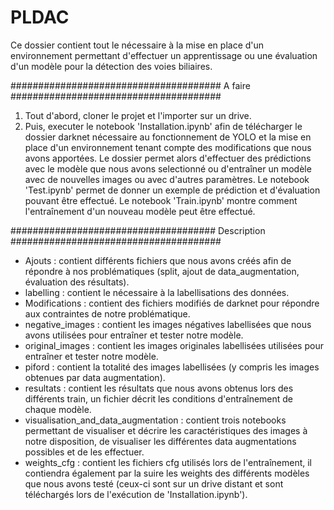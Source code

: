# PLDAC

Ce dossier contient tout le nécessaire à la mise en place d'un environnement permettant d'effectuer un apprentissage ou une évaluation d'un modèle pour la détection des voies biliaires. 

  
###################################### A faire ######################################  

1) Tout d'abord, cloner le projet et l'importer sur un drive.
2) Puis, executer le notebook 'Installation.ipynb' afin de télécharger le dossier darknet nécessaire au fonctionnement de YOLO et la mise en place d'un environnement tenant compte des modifications que nous avons apportées. 
Le dossier permet alors d'effectuer des prédictions avec le modèle que nous avons selectionné ou d'entraîner un modèle avec de nouvelles images ou avec d'autres paramètres.
Le notebook 'Test.ipynb' permet de donner un exemple de prédiction et d'évaluation pouvant être effectué.
Le notebook 'Train.ipynb' montre comment l'entraînement d'un nouveau modèle peut être effectué. 

  
##################################### Description ######################################  
  

- Ajouts : contient différents fichiers que nous avons créés afin de répondre à nos problématiques (split, ajout de data_augmentation, évaluation des résultats).
- labelling : contient le nécessaire à la labellisations des données. 
- Modifications : contient des fichiers modifiés de darknet pour répondre aux contraintes de notre problématique.
- negative_images : contient les images négatives labellisées que nous avons utilisées pour entraîner et tester notre modèle.
- original_images : contient les images originales labellisées utilisées pour entraîner et tester notre modèle.
- piford : contient la totalité des images labellisées (y compris les images obtenues par data augmentation).
- resultats : contient les résultats que nous avons obtenus lors des différents train, un fichier décrit les conditions d'entraînement de chaque modèle.
- visualisation_and_data_augmentation : contient trois notebooks permettant de visualiser et décrire les caractéristiques des images à notre disposition, de visualiser les différentes data augmentations possibles et de les effectuer. 
- weights_cfg : contient les fichiers cfg utilisés lors de l'entraînement, il contiendra également par la suire les weights des différents modèles que nous avons testé (ceux-ci sont sur un drive distant et sont téléchargés lors de l'exécution de 'Installation.ipynb').

